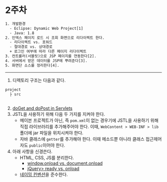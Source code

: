 2주차
=====
```txt
1. 개발환경
  - Eclipse: Dynamic Web Project[1]
  - Java: 1.8
2. 인덱스 페이지 로드 시 조회 화면으로 리다이렉트 한다.
  - 리다이렉트 vs. 포워드
  - 절대경로 vs. 상대경로
  + 로그인 여부에 따라 다른 페이지 리다이렉트
3. 컨트롤러(서블릿)으로 JSP 페이지를 연동한다[2].
4. 서버에서 받은 데이터를 JSP에 뿌려준다[3].
5. 화면단 소스를 정리한다[4].
```

- - -
1. 디렉토리 구조는 다음과 같다.  
```txt
project
  ├ src
  
```
2. [doGet and doPost in Servlets](https://stackoverflow.com/questions/2349633/doget-and-dopost-in-servlets)
3. JSTL을 사용하기 위해 다음 두 가지를 지켜야 한다.
	* 메이븐 프로젝트가 아닌, 즉 `pom.xml`이 없는 경우기에 JSTL을 사용하기 위해 직접 라이브러리를 추가해주어야 한다. 이때, `WebContent > WEB-INF > lib` 폴더에 jar 파일을 위치시켜야 한다.
	* 자바 클래스에 `getter`를 추가해야 한다. 이때 메소드뿐 아니라 클래스 접근제어자도 `public`이어야 한다.
4. 아래 사항을 신경쓴다.
	* HTML, CSS, JS를 분리한다.
		* [window.onload vs. document.onload](https://stackoverflow.com/questions/588040/window-onload-vs-document-onload)
		* [jQuery> ready vs. onload](https://hahahoho5915.tistory.com/28)
	* [네이밍 컨벤션](https://okky.kr/article/679014)을 준수한다.